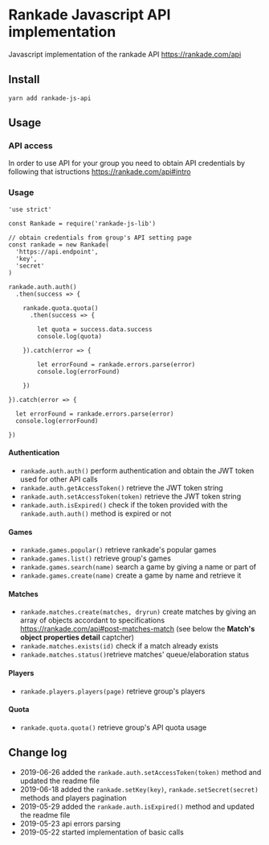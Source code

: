 # Rankade Javascript API implementation

Javascript implementation of the rankade API https://rankade.com/api

## Install

    yarn add rankade-js-api

## Usage

### API access

In order to use API for your group you need to obtain API credentials by following that istructions https://rankade.com/api#intro

### Usage


    'use strict'

    const Rankade = require('rankade-js-lib')

    // obtain credentials from group's API setting page
    const rankade = new Rankade(
      'https://api.endpoint',
      'key',
      'secret'
    )

    rankade.auth.auth()
      .then(success => {

        rankade.quota.quota()
          .then(success => {

            let quota = success.data.success
            console.log(quota)

        }).catch(error => {

            let errorFound = rankade.errors.parse(error)
            console.log(errorFound)

        })

    }).catch(error => {

      let errorFound = rankade.errors.parse(error)
      console.log(errorFound)

    })

#### Authentication

- <code>rankade.auth.auth()</code> perform authentication and obtain the JWT token used for other API calls
- <code>rankade.auth.getAccessToken()</code> retrieve the JWT token string
- <code>rankade.auth.setAccessToken(token)</code> retrieve the JWT token string
- <code>rankade.auth.isExpired()</code> check if the token provided with the <code>rankade.auth.auth()</code> method is expired or not

#### Games

- <code>rankade.games.popular()</code> retrieve rankade's popular games
- <code>rankade.games.list()</code> retrieve group's games
- <code>rankade.games.search(name)</code> search a game by giving a name or part of
- <code>rankade.games.create(name)</code> create a game by name and retrieve it

#### Matches

- <code>rankade.matches.create(matches, dryrun)</code> create matches by giving an array of objects accordant to specifications https://rankade.com/api#post-matches-match (see below the **Match's object properties detail** captcher)
- <code>rankade.matches.exists(id)</code> check if a match already exists
- <code>rankade.matches.status()</code>retrieve matches' queue/elaboration status

#### Players

- <code>rankade.players.players(page)</code> retrieve group's players

#### Quota

- <code>rankade.quota.quota()</code> retrieve group's API quota usage

## Change log

- 2019-06-26 added the <code>rankade.auth.setAccessToken(token)</code> method and updated the readme file
- 2019-06-18 added the <code>rankade.setKey(key)</code>, <code>rankade.setSecret(secret)</code> methods and players pagination
- 2019-05-29 added the <code>rankade.auth.isExpired()</code> method and updated the readme file
- 2019-05-23 api errors parsing
- 2019-05-22 started implementation of basic calls
